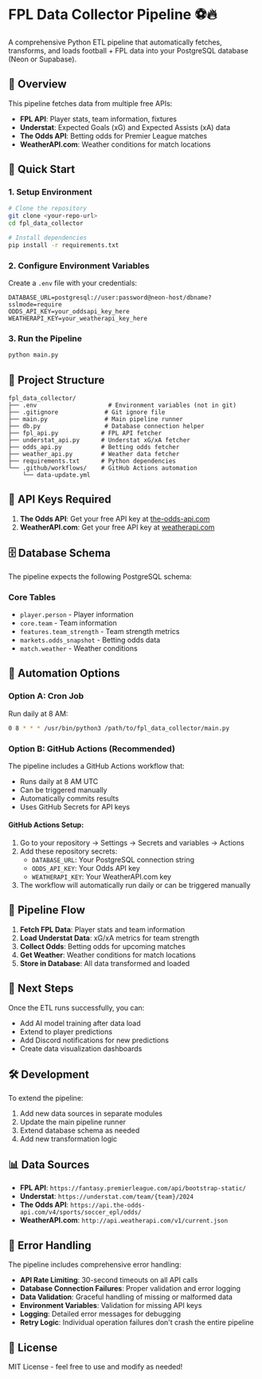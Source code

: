 # FPL Data Collector Pipeline ⚽🔥

A comprehensive Python ETL pipeline that automatically fetches, transforms, and loads football + FPL data into your PostgreSQL database (Neon or Supabase).

## 🧩 Overview

This pipeline fetches data from multiple free APIs:
- **FPL API**: Player stats, team information, fixtures
- **Understat**: Expected Goals (xG) and Expected Assists (xA) data
- **The Odds API**: Betting odds for Premier League matches
- **WeatherAPI.com**: Weather conditions for match locations

## 🚀 Quick Start

### 1. Setup Environment

```bash
# Clone the repository
git clone <your-repo-url>
cd fpl_data_collector

# Install dependencies
pip install -r requirements.txt
```

### 2. Configure Environment Variables

Create a `.env` file with your credentials:

```env
DATABASE_URL=postgresql://user:password@neon-host/dbname?sslmode=require
ODDS_API_KEY=your_oddsapi_key_here
WEATHERAPI_KEY=your_weatherapi_key_here
```

### 3. Run the Pipeline

```bash
python main.py
```

## 📁 Project Structure

```
fpl_data_collector/
├── .env                    # Environment variables (not in git)
├── .gitignore             # Git ignore file
├── main.py                # Main pipeline runner
├── db.py                  # Database connection helper
├── fpl_api.py            # FPL API fetcher
├── understat_api.py      # Understat xG/xA fetcher
├── odds_api.py           # Betting odds fetcher
├── weather_api.py        # Weather data fetcher
├── requirements.txt      # Python dependencies
└── .github/workflows/    # GitHub Actions automation
    └── data-update.yml
```

## 🔧 API Keys Required

1. **The Odds API**: Get your free API key at [the-odds-api.com](https://the-odds-api.com/)
2. **WeatherAPI.com**: Get your free API key at [weatherapi.com](https://www.weatherapi.com/)

## 🗄️ Database Schema

The pipeline expects the following PostgreSQL schema:

### Core Tables
- `player.person` - Player information
- `core.team` - Team information
- `features.team_strength` - Team strength metrics
- `markets.odds_snapshot` - Betting odds data
- `match.weather` - Weather conditions

## 🤖 Automation Options

### Option A: Cron Job
Run daily at 8 AM:
```bash
0 8 * * * /usr/bin/python3 /path/to/fpl_data_collector/main.py
```

### Option B: GitHub Actions (Recommended)
The pipeline includes a GitHub Actions workflow that:
- Runs daily at 8 AM UTC
- Can be triggered manually
- Automatically commits results
- Uses GitHub Secrets for API keys

#### GitHub Actions Setup:
1. Go to your repository → Settings → Secrets and variables → Actions
2. Add these repository secrets:
   - `DATABASE_URL`: Your PostgreSQL connection string
   - `ODDS_API_KEY`: Your Odds API key
   - `WEATHERAPI_KEY`: Your WeatherAPI.com key
3. The workflow will automatically run daily or can be triggered manually

## 🔄 Pipeline Flow

1. **Fetch FPL Data**: Player stats and team information
2. **Load Understat Data**: xG/xA metrics for team strength
3. **Collect Odds**: Betting odds for upcoming matches
4. **Get Weather**: Weather conditions for match locations
5. **Store in Database**: All data transformed and loaded

## 🧠 Next Steps

Once the ETL runs successfully, you can:

- Add AI model training after data load
- Extend to player predictions
- Add Discord notifications for new predictions
- Create data visualization dashboards

## 🛠️ Development

To extend the pipeline:

1. Add new data sources in separate modules
2. Update the main pipeline runner
3. Extend database schema as needed
4. Add new transformation logic

## 📊 Data Sources

- **FPL API**: `https://fantasy.premierleague.com/api/bootstrap-static/`
- **Understat**: `https://understat.com/team/{team}/2024`
- **The Odds API**: `https://api.the-odds-api.com/v4/sports/soccer_epl/odds/`
- **WeatherAPI.com**: `http://api.weatherapi.com/v1/current.json`

## 🚨 Error Handling

The pipeline includes comprehensive error handling:
- **API Rate Limiting**: 30-second timeouts on all API calls
- **Database Connection Failures**: Proper validation and error logging
- **Data Validation**: Graceful handling of missing or malformed data
- **Environment Variables**: Validation for missing API keys
- **Logging**: Detailed error messages for debugging
- **Retry Logic**: Individual operation failures don't crash the entire pipeline

## 📝 License

MIT License - feel free to use and modify as needed!

